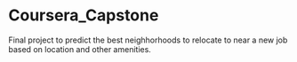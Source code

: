 # Coursera_Capstone
Final project to predict the best neighhorhoods to relocate to near a new job based on location and other amenities.
